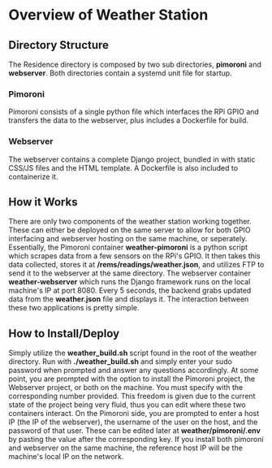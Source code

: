 # Overview of Weather Station 

## Directory Structure
The Residence directory is composed by two sub directories, **pimoroni** and **webserver**. Both directories contain a systemd unit file for startup.

### Pimoroni
Pimoroni consists of a single python file which interfaces the RPi GPIO and transfers the data to the webserver, plus includes a Dockerfile for build. 

### Webserver
The webserver contains a complete Django project, bundled in with static CSS/JS files and the HTML template. A Dockerfile is also included to containerize it.

## How it Works
There are only two components of the weather station working together. These can either be deployed on the same server to allow for both GPIO interfacing and webserver hosting on the same machine, or seperately. Essentially, the Pimoroni container **weather-pimoroni** is a python script which scrapes data from a few sensors on the RPi's GPIO. It then takes this data collected, stores it at **/rems/readings/weather.json**, and utilizes FTP to send it to the webserver at the same directory. The webserver container **weather-webserver** which runs the Django framework runs on the local machine's IP at port 8080. Every 5 seconds, the backend grabs updated data from the **weather.json** file and displays it. The interaction between these two applications is pretty simple. 

## How to Install/Deploy
Simply utilize the **weather_build.sh** script found in the root of the weather directory. Run with **./weather_build.sh** and simply enter your sudo password when prompted and answer any questions accordingly. At some point, you are prompted with the option to install the Pimoroni project, the Webserver project, or both on the machine. You must specify with the corresponding number provided. This freedom is given due to the current state of the project being very fluid, thus you can edit where these two containers interact. On the Pimoroni side, you are prompted to enter a host IP (the IP of the webserver), the username of the user on the host, and the password of that user. These can be edited later at **weather/pimoroni/.env** by pasting the value after the corresponding key. If you install both pimoroni and webserver on the same machine, the reference host IP will be the machine's local IP on the network. 

